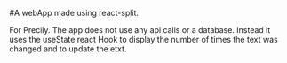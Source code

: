#A webApp made using react-split.

For Precily. 
The app does not use any api calls or a database. Instead it uses the useState react Hook to display the number of times the text was changed and to update the etxt. 